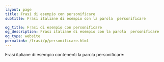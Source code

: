 ```yaml
---
layout: page
title: Frasi di esempio con personificare 
subtitle: Frasi italiane di esempio con la parola  personificare

og_title: Frasi di esempio con personificare 
og_description: Frasi italiane di esempio con la parola  personificare
og_type: website
permalink: /frasi/p/personificare.html
---
```


Frasi italiane di esempio contenenti la parola personificare:


